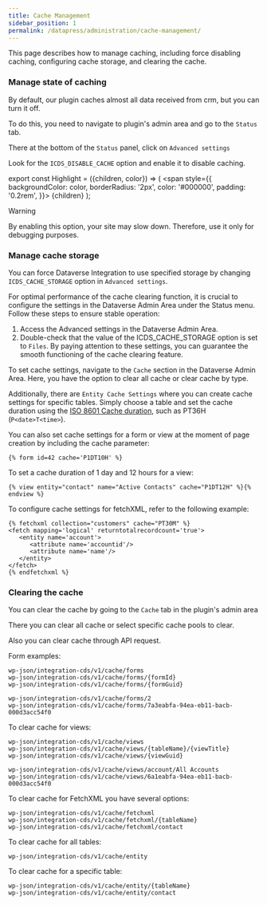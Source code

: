 ```yaml
---
title: Cache Management
sidebar_position: 1
permalink: /datapress/administration/cache-management/
---
```


<p class="lead">This page describes how to manage caching, including force disabling caching, configuring cache storage, and clearing the cache.</p>

### Manage state of caching
By default, our plugin caches almost all data received from crm, but you can turn it off.

To do this, you need to navigate to plugin's admin area and go to the `Status` tab.

There at the bottom of the `Status` panel, click on `Advanced settings`

Look for the `ICDS_DISABLE_CACHE` option and enable it to disable caching.

export const Highlight = ({children, color}) => (
  <span
    style={{
      backgroundColor: color,
      borderRadius: '2px',
      color: '#000000',
      padding: '0.2rem',
    }}>
    {children}
  </span>
);

<Highlight color="#FDDA0D">Warning</Highlight>

By enabling this option, your site may slow down. Therefore, use it only for debugging purposes.

### Manage cache storage
You can force Dataverse Integration to use specified storage by changing `ICDS_CACHE_STORAGE` option in `Advanced settings`.

For optimal performance of the cache clearing function, it is crucial to configure the settings in the Dataverse Admin Area under the Status menu. Follow these steps to ensure stable operation:
1. Access the Advanced settings in the Dataverse Admin Area.
2. Double-check that the value of the ICDS_CACHE_STORAGE option is set to `Files`.
By paying attention to these settings, you can guarantee the smooth functioning of the cache clearing feature.

To set cache settings, navigate to the `Cache` section in the Dataverse Admin Area. Here, you have the option to clear all cache or clear cache by type.

Additionally, there are `Entity Cache Settings` where you can create cache settings for specific tables. Simply choose a table and set the cache duration using the [ISO 8601 Cache duration](https://en.wikipedia.org/wiki/ISO_8601#Durations), such as PT36H (`P<date>T<time>`).

You can also set cache settings for a form or view at the moment of page creation by including the cache parameter:

```twig
{% form id=42 cache='P1DT10H' %}
```
   
To set a cache duration of 1 day and 12 hours for a view:

```twig
{% view entity="contact" name="Active Contacts" cache="P1DT12H" %}{% endview %}
```

To configure cache settings for fetchXML, refer to the following example:

```twig
{% fetchxml collection="customers" cache="PT30M" %}
<fetch mapping='logical' returntotalrecordcount='true'>  
   <entity name='account'>
      <attribute name='accountid'/>
      <attribute name='name'/>
   </entity>
</fetch>
{% endfetchxml %}
```

### Clearing the cache
You can clear the cache by going to the `Cache` tab in the plugin's admin area

There you can clear all cache or select specific cache pools to clear.

Also you can clear cache through API request.

Form examples:
```twig
wp-json/integration-cds/v1/cache/forms
wp-json/integration-cds/v1/cache/forms/{formId}
wp-json/integration-cds/v1/cache/forms/{formGuid}
```

```twig
wp-json/integration-cds/v1/cache/forms/2
wp-json/integration-cds/v1/cache/forms/7a3eabfa-94ea-eb11-bacb-000d3acc54f0
```

To clear cache for views:
```twig
wp-json/integration-cds/v1/cache/views
wp-json/integration-cds/v1/cache/views/{tableName}/{viewTitle}
wp-json/integration-cds/v1/cache/views/{viewGuid}
```
   
```twig
wp-json/integration-cds/v1/cache/views/account/All Accounts
wp-json/integration-cds/v1/cache/views/6a1eabfa-94ea-eb11-bacb-000d3acc54f0
```

To clear cache for FetchXML you have several options:
```twig
wp-json/integration-cds/v1/cache/fetchxml
wp-json/integration-cds/v1/cache/fetchxml/{tableName}
wp-json/integration-cds/v1/cache/fetchxml/contact
```

To clear cache for all tables:
```twig
wp-json/integration-cds/v1/cache/entity
```

To clear cache for a specific table:
```twig
wp-json/integration-cds/v1/cache/entity/{tableName}
wp-json/integration-cds/v1/cache/entity/contact
```